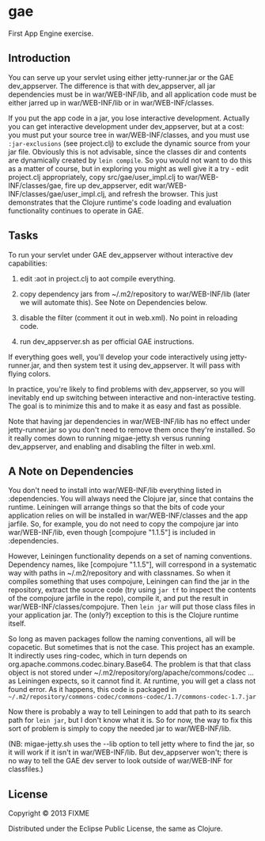 # gae

First App Engine exercise.

## Introduction

You can serve up your servlet using either jetty-runner.jar or the GAE
dev_appserver.  The difference is that with dev_appserver, all jar
dependencies must be in war/WEB-INF/lib, and all application code must
be either jarred up in war/WEB-INF/lib or in war/WEB-INF/classes.

If you put the app code in a jar, you lose interactive development.
Actually you can get interactive development under dev_appserver, but
at a cost: you must put your source tree in war/WEB-INF/classes, and
you must use `:jar-exclusions` (see project.clj) to exclude the
dynamic source from your jar file.  Obviously this is not advisable,
since the classes dir and contents are dynamically created by `lein
compile`.  So you would not want to do this as a matter of course, but
in exploring you might as well give it a try - edit project.clj
appropriately, copy src/gae/user_impl.clj to war/WEB-INF/classes/gae,
fire up dev_appserver, edit war/WEB-INF/classes/gae/user_impl.clj, and
refresh the browser.  This just demonstrates that the Clojure
runtime's code loading and evaluation functionality continues to
operate in GAE.

## Tasks

To run your servlet under GAE dev_appserver without interactive dev
capabilities:

 1.  edit :aot in project.clj to aot compile everything.

 2.  copy dependency jars from ~/.m2/repository to war/WEB-INF/lib
 (later we will automate this).  See Note on Dependencies below.

 3.  disable the filter (comment it out in web.xml).  No point in
 reloading code.

 4.  run dev_appserver.sh as per official GAE instructions.

If everything goes well, you'll develop your code interactively using
jetty-runner.jar, and then system test it using dev_appserver.  It
will pass with flying colors.

In practice, you're likely to find problems with dev_appserver, so you
will inevitably end up switching between interactive and
non-interactive testing.  The goal is to minimize this and to make it
as easy and fast as possible.

Note that having jar dependencies in war/WEB-INF/lib has no effect
under jetty-runner.jar so you don't need to remove them once they're
installed.  So it really comes down to running migae-jetty.sh versus
running dev_appserver, and enabling and disabling the filter in
web.xml.

## A Note on Dependencies

You don't need to install into war/WEB-INF/lib everything listed in
:dependencies.  You will always need the Clojure jar, since that
contains the runtime.  Leiningen will arrange things so that the bits
of code your application relies on will be installed in
war/WEB-INF/classes and the app jarfile.  So, for example, you do not
need to copy the compojure jar into war/WEB-INF/lib, even though
[compojure "1.1.5"] is included in :dependencies.

However, Leiningen functionality depends on a set of naming
conventions.  Dependency names, like [compojure "1.1.5"], will
correspond in a systematic way with paths in ~/.m2/repository and with
classnames.  So when it compiles something that uses compojure,
Leiningen can find the jar in the repository, extract the source code
(try using `jar tf` to inspect the contents of the compojure jarfile
in the repo), compile it, and put the result in
war/WEB-INF/classes/compojure.  Then `lein jar` will put those class
files in your application jar.  The (only?) exception to this is the
Clojure runtime itself.

So long as maven packages follow the naming conventions, all will be
copacetic.  But sometimes that is not the case.  This project has an
example.  It indirectly uses ring-codec, which in turn depends on
org.apache.commons.codec.binary.Base64.  The problem is that that
class object is not stored under
~/.m2/repository/org/apache/commons/codec ... as Leiningen expects, so
it cannot find it.  At runtime, you will get a class not found error.
As it happens, this code is packaged in
`~/.m2/repository/commons-codec/commons-codec/1.7/commons-codec-1.7.jar`

Now there is probably a way to tell Leiningen to add that path to its
search path for `lein jar`, but I don't know what it is.  So for now,
the way to fix this sort of problem is simply to copy the needed jar
to war/WEB-INF/lib.

(NB: migae-jetty.sh uses the --lib option to tell jetty where to find
the jar, so it will work if it isn't in war/WEB-INF/lib.  But
dev_appserver won't; there is no way to tell the GAE dev server to look
outside of war/WEB-INF for classfiles.)

## License

Copyright © 2013 FIXME

Distributed under the Eclipse Public License, the same as Clojure.
